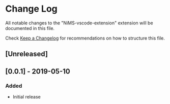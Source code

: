 # Change Log

All notable changes to the "NiMS-vscode-extension" extension will be documented in this file.

Check [Keep a Changelog](http://keepachangelog.com/) for recommendations on how to structure this file.

## [Unreleased]

## [0.0.1] - 2019-05-10
### Added
- Initial release